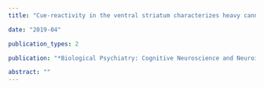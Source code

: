 ```yaml
---
title: "Cue-reactivity in the ventral striatum characterizes heavy cannabis use, whereas reactivity in the dorsal striatum mediates dependent use"

date: "2019-04"

publication_types: 2

publication: "*Biological Psychiatry: Cognitive Neuroscience and Neuroimaging*"

abstract: ""
---
```


